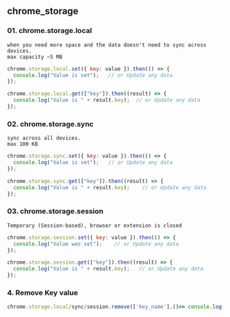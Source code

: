 ## chrome_storage


### 01. chrome.storage.local
```
when you need more space and the data doesn't need to sync across devices.
max capacity ~5 MB
```
```js
chrome.storage.local.set({ key: value }).then(() => {
  console.log("Value is set");   // or Update any data
});

chrome.storage.local.get(["key"]).then((result) => {
  console.log("Value is " + result.key);  // or Update any data
});
```
### 02. chrome.storage.sync
```
sync across all devices.
max 100 KB
```
```js
chrome.storage.sync.set({ key: value }).then(() => {
  console.log("Value is set");   // or Update any data
});

chrome.storage.sync.get(["key"]).then((result) => {
  console.log("Value is " + result.key);    // or Update any data
});
```
### 03. chrome.storage.session
```
Temporary (Session-based), browser or extension is closed
```
```js
chrome.storage.session.set({ key: value }).then(() => {
  console.log("Value was set");    // or Update any data
});

chrome.storage.session.get(["key"]).then((result) => {
  console.log("Value is " + result.key);   // or Update any data
});
```
### 4. Remove Key value
```js
chrome.storage.local/sync/session.remove(['key_name'],()=> console.log('clear key_name'))
```
